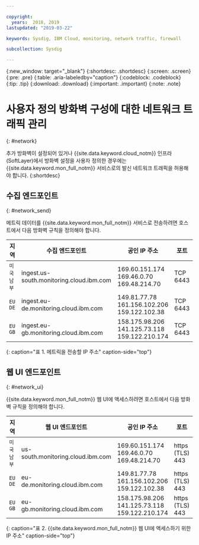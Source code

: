```yaml
---

copyright:
  years:  2018, 2019
lastupdated: "2019-03-22"

keywords: Sysdig, IBM Cloud, monitoring, network traffic, firewall

subcollection: Sysdig

---
```


{:new_window: target="_blank"}
{:shortdesc: .shortdesc}
{:screen: .screen}
{:pre: .pre}
{:table: .aria-labeledby="caption"}
{:codeblock: .codeblock}
{:tip: .tip}
{:download: .download}
{:important: .important}
{:note: .note}

 
# 사용자 정의 방화벽 구성에 대한 네트워크 트래픽 관리
{: #network}

추가 방화벽이 설정되어 있거나 {{site.data.keyword.cloud_notm}} 인프라(SoftLayer)에서 방화벽 설정을 사용자 정의한 경우에는 {{site.data.keyword.mon_full_notm}} 서비스로의 발신 네트워크 트래픽을 허용해야 합니다. 
{:shortdesc}


## 수집 엔드포인트
{: #network_send}

메트릭 데이터를 {{site.data.keyword.mon_full_notm}} 서비스로 전송하려면 호스트에서 다음 방화벽 규칙을 정의해야 합니다.

| 지역      | 수집 엔드포인트                                | 공인 IP 주소               | 포트    |
|-------------|---------------------------------------------------|-----------------------------------|----------|
| `미국 남부`  | ingest.us-south.monitoring.cloud.ibm.com          | 169.60.151.174 </br>169.46.0.70 </br>169.48.214.70   | TCP 6443 | 
| `EU DE`     | ingest.eu-de.monitoring.cloud.ibm.com             | 149.81.77.78 </br>161.156.102.206 </br>159.122.102.38   | TCP 6443 | 
| `EU GB`     | ingest.eu-gb.monitoring.cloud.ibm.com             | 158.175.98.206 </br>141.125.73.118 </br>159.122.210.174   | TCP 6443 | 
{: caption="표 1. 메트릭을 전송할 IP 주소" caption-side="top"}



## 웹 UI 엔드포인트
{: #network_ui}

{{site.data.keyword.mon_full_notm}} 웹 UI에 액세스하려면 호스트에서 다음 방화벽 규칙을 정의해야 합니다.

| 지역      | 웹 UI 엔드포인트                                   | 공인 IP 주소                                    | 포트   |
|-------------|---------------------------------------------------|--------------------------------------------------------|---------|
| `미국 남부`  | us-south.monitoring.cloud.ibm.com                 | 169.60.151.174 </br>169.46.0.70 </br>169.48.214.70   | https (TLS) 443 | 
| `EU DE`     | eu-de.monitoring.cloud.ibm.com                    | 149.81.77.78 </br>161.156.102.206 </br>159.122.102.38   | https (TLS) 443 | 
| `EU GB`     | eu-gb.monitoring.cloud.ibm.com                    | 158.175.98.206 </br>141.125.73.118 </br>159.122.210.174   | https (TLS) 443 | 
{: caption="표 2. {{site.data.keyword.mon_full_notm}} 웹 UI에 액세스하기 위한 IP 주소" caption-side="top"}


